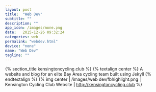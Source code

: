 ```yaml
---
layout: post
title:  "Web Dev"
subtitle: ""
description: ""
app_icon: /images/none.png
date:   2015-12-26 09:32:24
categories: web
permalink: "webdev.html"
device: "none"
name: "Web Dev"
tagline: ""
---
```

{% section_title kensingtoncycling.club %}
{% textalign center %}
A website and blog for an elite Bay Area cycling team built using Jekyll
{% endtextalign %}
{% img center | /images/web dev/fbhighlight.png | Kensington Cycling Club Website | http://kensingtoncycling.club %} 
<!-- {% img center | /images/web dev/kccblog.png | Kensington Cycling Club Website %} -->